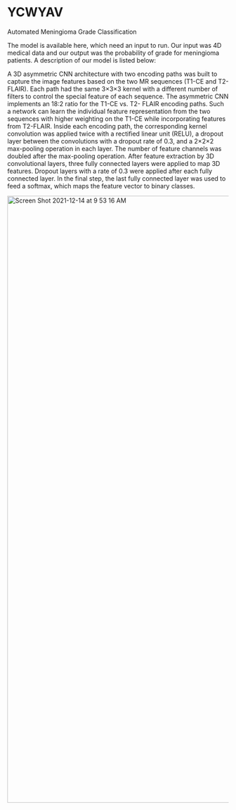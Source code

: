 # YCWYAV

Automated Meningioma Grade Classification

The model is available here, which need an input to run. Our input was 4D medical data and our output was the probability of grade for meningioma patients. A description of our model is listed below:

A 3D asymmetric CNN architecture with two encoding paths was built to capture the image features based on the two MR sequences (T1-CE and T2-FLAIR). Each path had the same 3×3×3 kernel with a different number of filters to control the special feature of each sequence. The asymmetric CNN implements an 18:2 ratio for the T1-CE vs. T2- FLAIR encoding paths. Such a network can learn the individual feature representation from the two sequences with higher weighting on the T1-CE while incorporating features from T2-FLAIR. Inside each encoding path, the corresponding kernel convolution was applied twice with a rectified linear unit (RELU), a dropout layer between the convolutions with a dropout rate of 0.3, and a 2×2×2 max-pooling operation in each layer. The number of feature channels was doubled after the max-pooling operation. After feature extraction by 3D convolutional layers, three fully connected layers were applied to map 3D features. Dropout layers with a rate of 0.3 were applied after each fully connected layer. In the final step, the last fully connected layer was used to feed a softmax, which maps the feature vector to binary classes.

<img width="1381" alt="Screen Shot 2021-12-14 at 9 53 16 AM" src="https://user-images.githubusercontent.com/96093712/146021899-57d88161-22f6-4337-8aa9-86b38205f86e.png">

